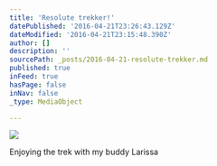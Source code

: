 ```yaml
---
title: 'Resolute trekker!'
datePublished: '2016-04-21T23:26:43.129Z'
dateModified: '2016-04-21T23:15:48.390Z'
author: []
description: ''
sourcePath: _posts/2016-04-21-resolute-trekker.md
published: true
inFeed: true
hasPage: false
inNav: false
_type: MediaObject

---
```

![](https://the-grid-user-content.s3-us-west-2.amazonaws.com/7087af51-b923-4e3c-a921-5160e230b93d.jpg)

Enjoying the trek with my buddy Larissa